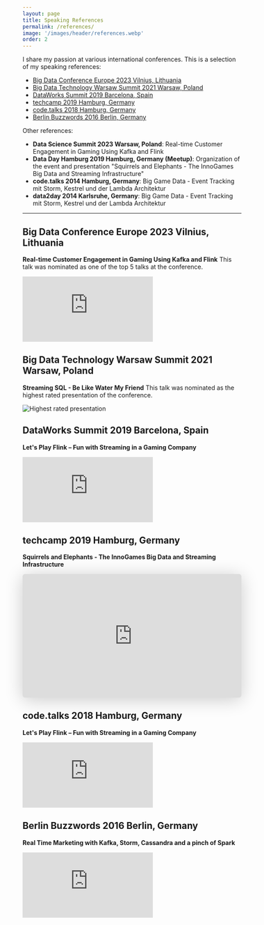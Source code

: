 ```yaml
---
layout: page
title: Speaking References
permalink: /references/
image: '/images/header/references.webp'
order: 2
---
```


I share my passion at various international conferences. This is a selection of my speaking references:

* [Big Data Conference Europe 2023 Vilnius, Lithuania](#big-data-conference-europe-2023-vilnius-lithuania)
* [Big Data Technology Warsaw Summit 2021 Warsaw, Poland](#big-data-technology-warsaw-summit-2021-warsaw-poland)
* [DataWorks Summit 2019 Barcelona, Spain](#dataworks-summit-2019-barcelona-spain)
* [techcamp 2019 Hamburg, Germany](#techcamp-2019-hamburg-germany)
* [code.talks 2018 Hamburg, Germany](#codetalks-2018-hamburg-germany)
* [Berlin Buzzwords 2016 Berlin, Germany](#berlin-buzzwords-2016-berlin-germany)

Other references:

* **Data Science Summit 2023 Warsaw, Poland**: Real-time Customer Engagement in Gaming Using Kafka and Flink
* **Data Day Hamburg 2019 Hamburg, Germany (Meetup)**: Organization of the event and presentation "Squirrels and Elephants - The InnoGames Big Data and Streaming Infrastructure"
* **code.talks 2014 Hamburg, Germany**: Big Game Data - Event Tracking mit Storm, Kestrel und der Lambda Architektur
* **data2day 2014 Karlsruhe, Germany**: Big Game Data - Event Tracking mit Storm, Kestrel und der Lambda Architektur

---

## Big Data Conference Europe 2023 Vilnius, Lithuania

**Real-time Customer Engagement in Gaming Using Kafka and Flink**
This talk was nominated as one of the top 5 talks at the conference.

<p><iframe src="https://www.youtube.com/embed/djikIGOm90U" frameborder="0" allowfullscreen></iframe></p>

## Big Data Technology Warsaw Summit 2021 Warsaw, Poland

**Streaming SQL - Be Like Water My Friend**
This talk was nominated as the highest rated presentation of the conference.

![Highest rated presentation]({{site.baseurl}}/images/big-data-warsaw.webp)

## DataWorks Summit 2019 Barcelona, Spain

**Let's Play Flink – Fun with Streaming in a Gaming Company**
<p><iframe src="https://www.youtube.com/embed/8BNKEmt47UM" frameborder="0" allowfullscreen></iframe></p>

## techcamp 2019 Hamburg, Germany

**Squirrels and Elephants - The InnoGames Big Data and Streaming Infrastructure**
<p><iframe class="speakerdeck-iframe" frameborder="0" src="https://speakerdeck.com/player/7ac7efbe8bd04deb893493361d7783d9" title="Squirrels and Elephants - The InnoGames Big Data and Streaming Infrastructure" allowfullscreen="true" style="border: 0px; background: padding-box padding-box rgba(0, 0, 0, 0.1); margin: 0px; padding: 0px; border-radius: 6px; box-shadow: rgba(0, 0, 0, 0.2) 0px 5px 40px; width: 100%; height: auto; aspect-ratio: 560 / 315;" data-ratio="1.7777777777777777"></iframe></p>

## code.talks 2018 Hamburg, Germany

**Let's Play Flink – Fun with Streaming in a Gaming Company**
<p><iframe src="https://www.youtube.com/embed/JcOAVEGMy3Q" frameborder="0" allowfullscreen></iframe></p>

## Berlin Buzzwords 2016 Berlin, Germany

**Real Time Marketing with Kafka, Storm, Cassandra and a pinch of Spark**
<p><iframe src="https://www.youtube.com/embed/8WlpnmQzqww" frameborder="0" allowfullscreen></iframe></p>
